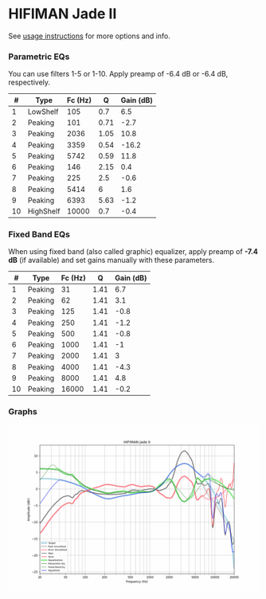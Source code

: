 # HIFIMAN Jade II
See [usage instructions](https://github.com/jaakkopasanen/AutoEq#usage) for more options and info.

### Parametric EQs
You can use filters 1-5 or 1-10. Apply preamp of -6.4 dB or -6.4 dB, respectively.

|   # | Type      |   Fc (Hz) |    Q |   Gain (dB) |
|-----|-----------|-----------|------|-------------|
|   1 | LowShelf  |       105 | 0.7  |         6.5 |
|   2 | Peaking   |       101 | 0.71 |        -2.7 |
|   3 | Peaking   |      2036 | 1.05 |        10.8 |
|   4 | Peaking   |      3359 | 0.54 |       -16.2 |
|   5 | Peaking   |      5742 | 0.59 |        11.8 |
|   6 | Peaking   |       146 | 2.15 |         0.4 |
|   7 | Peaking   |       225 | 2.5  |        -0.6 |
|   8 | Peaking   |      5414 | 6    |         1.6 |
|   9 | Peaking   |      6393 | 5.63 |        -1.2 |
|  10 | HighShelf |     10000 | 0.7  |        -0.4 |

### Fixed Band EQs
When using fixed band (also called graphic) equalizer, apply preamp of **-7.4 dB** (if available) and set gains manually with these parameters.

|   # | Type    |   Fc (Hz) |    Q |   Gain (dB) |
|-----|---------|-----------|------|-------------|
|   1 | Peaking |        31 | 1.41 |         6.7 |
|   2 | Peaking |        62 | 1.41 |         3.1 |
|   3 | Peaking |       125 | 1.41 |        -0.8 |
|   4 | Peaking |       250 | 1.41 |        -1.2 |
|   5 | Peaking |       500 | 1.41 |        -0.8 |
|   6 | Peaking |      1000 | 1.41 |        -1   |
|   7 | Peaking |      2000 | 1.41 |         3   |
|   8 | Peaking |      4000 | 1.41 |        -4.3 |
|   9 | Peaking |      8000 | 1.41 |         4.8 |
|  10 | Peaking |     16000 | 1.41 |        -0.2 |

### Graphs
![](./HIFIMAN%20Jade%20II.png)
